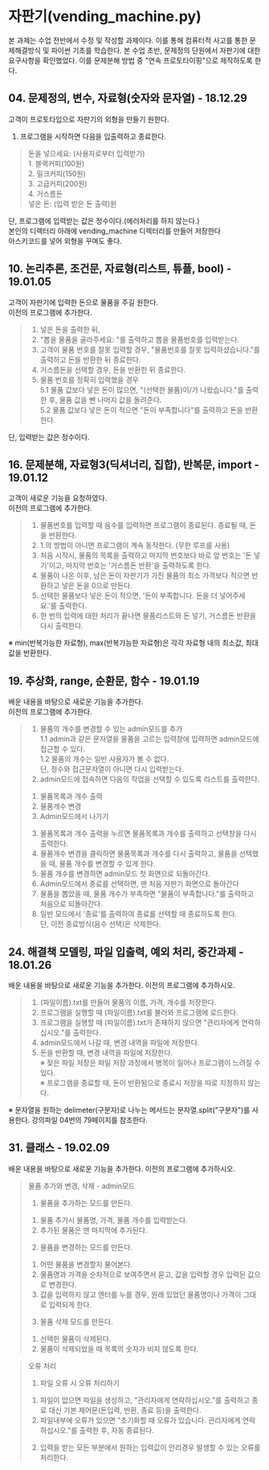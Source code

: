 # 자판기(vending_machine.py)

본 과제는 수업 전반에서 수정 및 작성할 과제이다. 이를 통해 컴퓨터적 사고를 통한 문제해결방식 및 파이썬 기초를 학습한다. 본 수업 초반, 문제정의 단원에서 자판기에 대한 요구사항을 확인했었다. 이를 문제분해 방법 중 "연속 프로토타이핑"으로 제작하도록 한다.

## 04\. 문제정의, 변수, 자료형(숫자와 문자열) - 18.12.29

고객이 프로토타입으로 자판기의 외형을 만들기 원한다.  

1. 프로그램을 시작하면 다음을 입출력하고 종료한다.      
> 돈을 넣으세요: (사용자로부터 입력받기)  
> 1\. 블랙커피(100원)  
> 2\. 밀크커피(150원)  
> 3\. 고급커피(200원)  
> 4\. 거스름돈  
> 넣은 돈: (입력 받은 돈 출력)원  

단, 프로그램에 입력받는 값은 정수이다.(에러처리를 하지 않는다.)  
본인의 디렉터리 아래에 vending_machine 디렉터리를 만들어 저장한다  
아스키코드를 넣어 외형을 꾸며도 좋다. 

## 10\. 논리추론, 조건문, 자료형(리스트, 튜플, bool) - 19.01.05

고객이 자판기에 입력한 돈으로 물품을 주길 원한다.  
이전의 프로그램에 추가한다.
> 1. 넣은 돈을 출력한 뒤,
> 2. "뽑을 물품을 골라주세요: "를 출력하고 뽑을 물품번호를 입력받는다.
> 3. 고객이 물품 번호를 잘못 입력할 경우, "물품번호를 잘못 입력하셨습니다."를 출력하고 돈을 반환한 뒤 종료한다.
> 4. 거스름돈을 선택할 경우, 돈을 반환한 뒤 종료한다.
> 5. 물품 번호를 정확히 입력했을 경우   
> 5.1 물품 값보다 넣은 돈이 많으면, "(선택한 물품)이/가 나왔습니다."를 출력한 후, 물품 값을 뺀 나머지 값을 돌려준다.  
> 5.2 물품 값보다 넣은 돈이 적으면 "돈이 부족합니다"를 출력하고 돈을 반환한다.

단, 입력받는 값은 정수이다.

## 16\. 문제분해, 자료형3(딕셔너리, 집합), 반복문, import - 19.01.12

고객이 새로운 기능을 요청하였다.  
이전의 프로그램에 추가한다.
> 1. 물품번호를 입력할 때 음수를 입력하면 프로그램이 종료된다. 종료될 때, 돈을 반환한다.
> 2. 1.의 방법이 아니면 프로그램이 계속 동작한다. (무한 루프를 사용)
> 3. 처음 시작시, 물품의 목록을 출력하고 마지막 번호보다 바로 앞 번호는 '돈 넣기'이고, 마지막 번호는 '거스름돈 반환'을 출력하도록 한다.
> 4. 물품이 나온 이후, 남은 돈이 자판기가 가진 물품의 최소 가격보다 적으면 반환하고 넣은 돈을 0으로 만든다.
> 5. 선택한 물품보다 넣은 돈이 적으면, '돈이 부족합니다. 돈을 더 넣어주세요.'를 출력한다.
> 6. 한 번의 입력에 대한 처리가 끝나면 물품리스트와 돈 넣기, 거스름돈 반환을 다시 출력한다.

※ min(반복가능한 자료형), max(반복가능한 자료형)은 각각 자료형 내의 최소값, 최대값을 반환한다.

## 19\. 추상화, range, 순환문, 함수 - 19.01.19

배운 내용을 바탕으로 새로운 기능을 추가한다.  
이전의 프로그램에 추가한다.
> 1. 물품의 개수를 변경할 수 있는 admin모드를 추가    
> 1.1 admin과 같은 문자열을 물품을 고르는 입력창에 입력하면 admin모드에 접근할 수 있다.  
> 1.2 물품의 개수는 일반 사용자가 볼 수 없다.  
> 단, 정수와 접근문자열이 아니면 다시 입력받는다.
> 2.  admin모드에 접속하면 다음의 작업을 선택할 수 있도록 리스트를 출력한다.  
> 1) 물품목록과 개수 출력  
> 2) 물품개수 변경  
> 3) Admin모드에서 나가기
> 3. 물품목록과 개수 출력을 누르면 물품목록과 개수를 출력하고 선택창을 다시 출력한다.
> 4. 물품개수 변경을 클릭하면 물품목록과 개수를 다시 출력하고, 물품을 선택했을 때, 물품 개수를 변경할 수 있게 한다.
> 5. 물품 개수를 변경하면 admin모드 첫 화면으로 되돌아간다.
> 6. Admin모드에서 종료를 선택하면, 맨 처음 자판기 화면으로 돌아간다
> 7. 물품을 뽑았을 때, 물품 개수가 부족하면 "물품이 부족합니다."를 출력하고 처음으로 되돌아간다.
> 8. 일반 모드에서 '종료'를 출력하여 종료를 선택할 때 종료하도록 한다.  
> 단, 이전 종료방식(음수 선택)은 삭제한다.

## 24\. 해결책 모델링, 파일 입출력, 예외 처리, 중간과제 - 18.01.26

배운 내용을 바탕으로 새로운 기능을 추가한다. 이전의 프로그램에 추가하시오.
> 1. (파일이름).txt를 만들어 물품의 이름, 가격, 개수를 저장한다.
> 2. 프로그램을 실행할 때 (파일이름).txt를 불러와 프로그램에 로드한다.
> 3. 프로그램을 실행할 때 (파일이름).txt가 존재하지 않으면 "관리자에게 연락하십시오."를 출력한다.
> 4. admin모드에서 나갈 때, 변경 내역을 파일에 저장한다.
> 5. 돈을 반환할 때, 변경 내역을 파일에 저장한다.  
※ 잦은 파일 저장은 파일 저장 과정에서 병목이 일어나 프로그램이 느려질 수 있다.  
※ 프로그램을 종료할 때, 돈이 반환됨으로 종료시 저장을 따로 지정하지 않는다.  

※ 문자열을 원하는 delimeter(구분자)로 나누는 메서드는 문자열.split("구분자")를 사용한다. 강의파일 04번의 79페이지를 참조한다.

## 31\. 클래스 - 19.02.09
배운 내용을 바탕으로 새로운 기능을 추가한다. 이전의 프로그램에 추가하시오.
> 물품 추가와 변경, 삭제 - admin모드
> 1. 물품을 추가하는 모드를 만든다.  
> 1) 물품 추가시 물품명, 가격, 물품 개수를 입력받는다.  
> 2) 추가된 물품은 맨 마지막에 추가된다.  
> 2. 물품을 변경하는 모드를 만든다.  
> 1) 어떤 물품을 변경할지 물어본다.  
> 2) 물품명과 가격을 순차적으로 보여주면서 묻고, 값을 입력할 경우 입력된 값으로 변경한다.  
> 3) 값을 입력하지 않고 엔터를 누를 경우, 원래 있었던 물품명이나 가격이 그대로 입력되게 한다.
> 3. 물품 삭제 모드를 만든다.  
> 1) 선택한 물품이 삭제된다.  
> 2) 물품이 삭제되었을 때 목록의 숫자가 비지 않도록 한다.

> 오류 처리  
> 1. 파일 오류 시 오류 처리하기  
> 1) 파일이 없으면 파일을 생성하고, "관리자에게 연락하십시오."를 출력하고 종료 대신 기본 제어문(돈입력, 반환, 종료 등)을 출력한다.  
> 2) 파일내부에 오류가 있으면 "초기화할 때 오류가 있습니다. 관리자에게 연락하십시오."를 출력한 후, 자동 종료된다.  
> 2. 입력을 받는 모든 부분에서 원하는 입력값이 안리경우 발생할 수 있는 오류를 처리한다.
